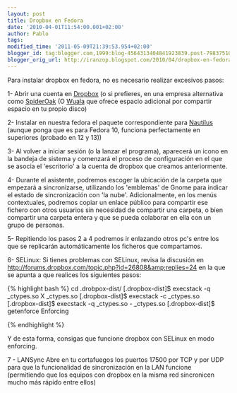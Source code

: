 ```yaml
---
layout: post
title: Dropbox en Fedora
date: '2010-04-01T11:54:00.001+02:00'
author: Pablo
tags: 
modified_time: '2011-05-09T21:39:53.954+02:00'
blogger_id: tag:blogger.com,1999:blog-4564313404841923839.post-7983751062601820085
blogger_orig_url: http://iranzop.blogspot.com/2010/04/dropbox-en-fedora.html
---
```


Para instalar dropbox en fedora, no es necesario realizar excesivos pasos:

1- Abrir una cuenta en
[Dropbox](https://www.dropbox.com/referrals/NTM4OTM3ODI5) (o si prefieres,
en una empresa alternativa como
[SpiderOak](https://spideroak.com/download/referral/dfba22f9764b55ab68427da014e9f0e5)
(O [Wuala](http://www.wuala.com/referral/FK4KF3PFHJAF64A74KMB) que ofrece
espacio adicional por compartir espacio en tu propio disco)

2- Instalar en nuestra fedora el paquete correspondiente para
[Nautilus](https://www.dropbox.com/downloading?os=lnx) (aunque ponga que es
para Fedora 10, funciona perfectamente en superiores (probado en 12 y 13))

3- Al volver a iniciar sesión (o la lanzar el programa), aparecerá un icono
en la bandeja de sistema y comenzará el proceso de configuración en el que
se asocia el 'escritorio' a la cuenta de dropbox que creamos anteriormente.

4- Durante el asistente, podremos escoger la ubicación de la carpeta que
empezará a sincronizarse, utilizando los 'emblemas' de Gnome para indicar el
estado de sincronización con 'la nube'.  Adicionalmente, en los menús
contextuales, podremos copiar un enlace público para compartir ese fichero
con otros usuarios sin necesidad de compartir una carpeta, o bien compartir
una carpeta entera y que se pueda colaborar en ella con un grupo de
personas.

5- Repitiendo los pasos 2 a 4 podremos ir enlazando otros pc's entre los que
se replicarán automáticamente los ficheros que compartamos.

6- SELinux: Si tienes problemas con SELinux, revisa la discusión en <http://forums.dropbox.com/topic.php?id=26808&amp;replies=24> en la que se apunta a que realices los siguientes pasos:

{% highlight bash %}
cd .drobpox-dist/
[.dropbox-dist]$ execstack -q _ctypes.so X _ctypes.so
[.dropbox-dist]$ execstack -c _ctypes.so
[.dropbox-dist]$ execstack -q _ctypes.so - _ctypes.so
[.dropbox-dist]$ getenforce
Enforcing

{% endhighlight %}

Y de esta forma, consigas que funcione dropbox con SELinux en modo enforcing.

7 - LANSync
Abre en tu cortafuegos los puertos 17500 por TCP y por UDP para que la funcionalidad de sincronización en la LAN funcione (permitiendo que los equipos con dropbox en la misma red sincronicen mucho más rápido entre ellos)

